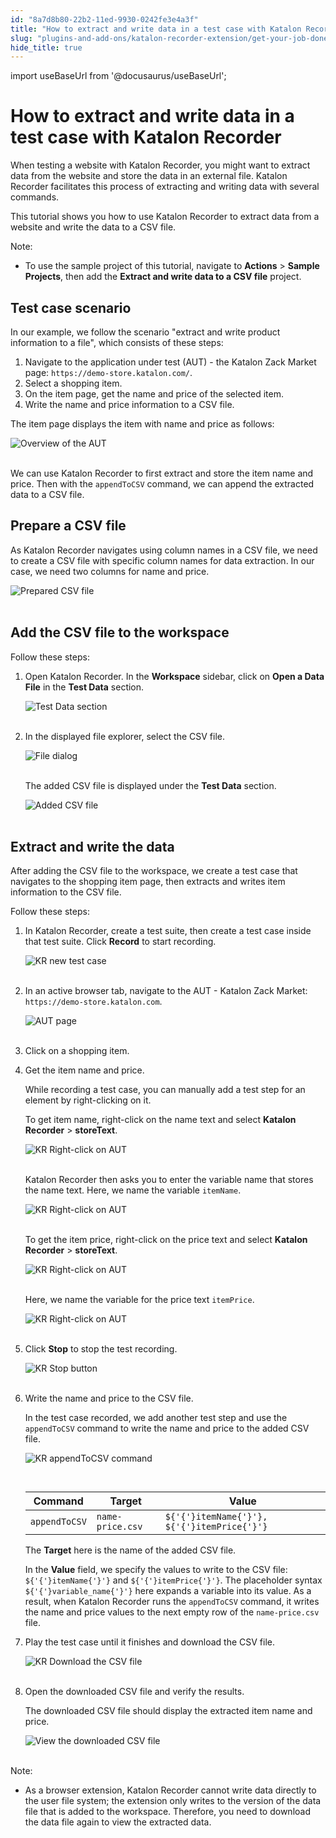 ```yaml
---
id: "8a7d8b80-22b2-11ed-9930-0242fe3e4a3f"
title: "How to extract and write data in a test case with Katalon Recorder"
slug: "plugins-and-add-ons/katalon-recorder-extension/get-your-job-done/automate-scenarios/how-to-extract-and-write-data-in-a-test-case-with-katalon-recorder"
hide_title: true
---
```

import useBaseUrl from '@docusaurus/useBaseUrl';


# <a id="id" class="anchor_top_offset"/><a id="ariaid-title1" class="anchor_top_offset"/>How to extract and write data in a test case with <span xmlns="http://www.w3.org/1999/xhtml" className="ph">Katalon Recorder</span> 

<p xmlns="http://www.w3.org/1999/xhtml" className="p">When testing a website with Katalon Recorder, you might want to   extract data from the website and store the data in an external   file. Katalon Recorder facilitates this process of extracting and   writing data with several commands.</p> 
<p xmlns="http://www.w3.org/1999/xhtml" className="p">This tutorial shows you how to use Katalon Recorder to extract   data from a website and write the data to a CSV file.</p> 
<div xmlns="http://www.w3.org/1999/xhtml" className="note note note_note"><span className="note__title">Note:</span> 
  <ul className="ul"><li className="li">To use the sample project of this tutorial, navigate to
      <strong className="ph b">Actions</strong> &gt; <strong className="ph b">Sample Projects</strong>,
      then add the <strong className="ph b">Extract and write data to a CSV file</strong>
      project.</li></ul>
</div>

## <a id="id_1" class="anchor_top_offset"/>Test case scenario

<p xmlns="http://www.w3.org/1999/xhtml" className="p">In our example, we follow the scenario "extract and write product information to a file", which consists of these steps:</p> 
<ol xmlns="http://www.w3.org/1999/xhtml" className="ol"><li className="li">Navigate to the application under test (AUT) - the Katalon Zack Market page: <code className="ph codeph">https://demo-store.katalon.com/</code>.</li><li className="li">Select a shopping item.</li><li className="li">On the item page, get the name and price of the selected item.</li><li className="li">Write the name and price information to a CSV file.</li></ol> 
<p xmlns="http://www.w3.org/1999/xhtml" className="p">The item page displays the item with name and price as follows:</p> 
<p xmlns="http://www.w3.org/1999/xhtml" className="p"> <img className="image" src={useBaseUrl("https://github.com/katalon-studio/docs-images/raw/master/katalon-recorder/docs/write-and-extract-data/AUT-overview.png")} alt="Overview of the AUT" /><br /><br /> </p> 
<p xmlns="http://www.w3.org/1999/xhtml" className="p">We can use Katalon Recorder to first extract and store the item name and price. Then with the <code className="ph codeph">appendToCSV</code> command, we can append the extracted data to a CSV file.</p> 

## <a id="id_2" class="anchor_top_offset"/>Prepare a CSV file

<p xmlns="http://www.w3.org/1999/xhtml" className="p">As Katalon Recorder navigates using column names in a CSV file, we need to create a CSV file with specific column names for data extraction. In our case, we need two columns for name and price.</p> 
<p xmlns="http://www.w3.org/1999/xhtml" className="p"> <img className="image" src={useBaseUrl("https://github.com/katalon-studio/docs-images/raw/master/katalon-recorder/docs/write-and-extract-data/KR-Sample-CSV.png")} alt="Prepared CSV file" /><br /><br /> </p> 

## <a id="id_3" class="anchor_top_offset"/>Add the CSV file to the workspace

<p xmlns="http://www.w3.org/1999/xhtml" className="p">Follow these steps:</p> 
<ol xmlns="http://www.w3.org/1999/xhtml" className="ol"><li className="li">     <p className="p">Open Katalon Recorder. In the <strong className="ph b">Workspace</strong> sidebar, click on <strong className="ph b">Open a Data File</strong> in the <strong className="ph b">Test Data</strong> section.</p>     <p className="p"> <img className="image" src={useBaseUrl("https://github.com/katalon-studio/docs-images/raw/master/katalon-recorder/docs/write-and-extract-data/KR-5.8.0-Add-test-data.png")} alt="Test Data section" /><br /><br />     </p>   </li><li className="li">     <p className="p">In the displayed file explorer, select the CSV file.</p>     <p className="p"> <img className="image" src={useBaseUrl("https://github.com/katalon-studio/docs-images/raw/master/katalon-recorder/docs/write-and-extract-data/KR-5.8.0-file-explorer.png")} alt="File dialog" /><br /><br />     </p>     <p className="p">The added CSV file is displayed under the <strong className="ph b">Test Data</strong> section.</p>     <p className="p"> <img className="image" src={useBaseUrl("https://github.com/katalon-studio/docs-images/raw/master/katalon-recorder/docs/write-and-extract-data/KR-5.8.0-Added-test-data.png")} alt="Added CSV file" /><br /><br />     </p>   </li></ol> 

## <a id="id_4" class="anchor_top_offset"/>Extract and write the data

<p xmlns="http://www.w3.org/1999/xhtml" className="p">After adding the CSV file to the workspace, we create a test case that navigates to the shopping item page, then extracts and writes item information to the CSV file.</p> 
<p xmlns="http://www.w3.org/1999/xhtml" className="p">Follow these steps:</p> 
<ol xmlns="http://www.w3.org/1999/xhtml" className="ol"><li className="li">     <p className="p">In Katalon Recorder, create a test suite, then create a test case inside that test suite. Click <strong className="ph b">Record</strong> to start recording.</p>     <p className="p"> <img className="image" src={useBaseUrl("https://github.com/katalon-studio/docs-images/raw/master/katalon-recorder/docs/write-and-extract-data/KR-5.8.0-New-test-case.png")} alt="KR new test case" /><br /><br />     </p>   </li><li className="li">     <p className="p">In an active browser tab, navigate to the AUT - Katalon Zack Market: <code className="ph codeph">https://demo-store.katalon.com</code>.</p>     <p className="p"> <img className="image" src={useBaseUrl("https://github.com/katalon-studio/docs-images/raw/master/katalon-recorder/docs/write-and-extract-data/KR-5.8.0-AUT-page.png")} alt="AUT page" /><br /><br />     </p>   </li><li className="li">     <p className="p">Click on a shopping item.</p>   </li><li className="li">     <p className="p">Get the item name and price.</p>     <p className="p">While recording a test case, you can manually add a test step for an element by right-clicking on it.</p>     <p className="p">To get item name, right-click on the name text and select <strong className="ph b">Katalon Recorder</strong> &gt; <strong className="ph b">storeText</strong>.</p>     <p className="p"> <img className="image" src={useBaseUrl("https://github.com/katalon-studio/docs-images/raw/master/katalon-recorder/docs/write-and-extract-data/KR-5.8.0-right-click-store-text-cropped.png")} alt="KR Right-click on AUT" /><br /><br />     </p>     <p className="p">Katalon Recorder then asks you to enter the variable name that stores the name text. Here, we name the variable <code className="ph codeph">itemName</code>.</p>     <p className="p"> <img className="image" src={useBaseUrl("https://github.com/katalon-studio/docs-images/raw/master/katalon-recorder/docs/write-and-extract-data/KR-5.8.0-Enter-variable-name-for-item-name.png")} alt="KR Right-click on AUT" /><br /><br />     </p>     <p className="p">To get the item price, right-click on the price text and select <strong className="ph b">Katalon Recorder</strong> &gt; <strong className="ph b">storeText</strong>.</p>     <p className="p"> <img className="image" src={useBaseUrl("https://github.com/katalon-studio/docs-images/raw/master/katalon-recorder/docs/write-and-extract-data/KR-5.8.0-right-lick-store-text-item-price-cropped.png")} alt="KR Right-click on AUT" /><br /><br />     </p>     <p className="p">Here, we name the variable for the price text <code className="ph codeph">itemPrice</code>.</p>     <p className="p"> <img className="image" src={useBaseUrl("https://github.com/katalon-studio/docs-images/raw/master/katalon-recorder/docs/write-and-extract-data/KR-5.8.0-Enter-variable-name-for-item-price.png")} alt="KR Right-click on AUT" /><br /><br />     </p>   </li><li className="li">     <p className="p">Click <strong className="ph b">Stop</strong> to stop the test recording.</p>     <p className="p"> <img className="image" src={useBaseUrl("https://github.com/katalon-studio/docs-images/raw/master/katalon-recorder/docs/write-and-extract-data/KR-5.8.0-stop-button.png")} alt="KR Stop button" /><br /><br />     </p>   </li><li className="li">     <p className="p">Write the name and price to the CSV file.</p>     <p className="p">In the test case recorded, we add another test step and use the <code className="ph codeph">appendToCSV</code> command to write the name and price to the added CSV file.</p>     <p className="p"> <img className="image" src={useBaseUrl("https://github.com/katalon-studio/docs-images/raw/master/katalon-recorder/docs/write-and-extract-data/KR-5.8.0-appendToCSV-command.png")} alt="KR appendToCSV command" /><br /><br />     </p>     <table className="table"><caption /><thead className="thead"><tr className><th className="entry anchor_top_offset" id="id_4__entry__1">Command</th><th className="entry anchor_top_offset" id="id_4__entry__2">Target</th><th className="entry anchor_top_offset" id="id_4__entry__3">Value</th></tr></thead><tbody className="tbody"><tr className><td className="entry" headers="id_4__entry__1 id_4__entry__2 id_4__entry__3 "> <code className="ph codeph">appendToCSV</code>           </td><td className="entry" headers="id_4__entry__1 id_4__entry__2 id_4__entry__3 "> <code className="ph codeph">name-price.csv</code>           </td><td className="entry" headers="id_4__entry__1 id_4__entry__2 id_4__entry__3 "> <code className="ph codeph">${'{'}itemName{'}'}, ${'{'}itemPrice{'}'}</code>           </td></tr></tbody></table>     <p className="p">The <strong className="ph b">Target</strong> here is the name of the added CSV file.</p>     <p className="p">In the <strong className="ph b">Value</strong> field, we specify the values to write to the CSV file: <code className="ph codeph">${'{'}itemName{'}'}</code> and <code className="ph codeph">${'{'}itemPrice{'}'}</code>. The placeholder syntax <code className="ph codeph">${'{'}variable_name{'}'}</code> here expands a variable into its value. As a result, when Katalon Recorder runs the <code className="ph codeph">appendToCSV</code> command, it writes the name and price values to the next empty row of the <code className="ph codeph">name-price.csv</code> file.</p>   </li><li className="li">     <p className="p">Play the test case until it finishes and download the CSV file.</p>     <p className="p"> <img className="image" src={useBaseUrl("https://github.com/katalon-studio/docs-images/raw/master/katalon-recorder/docs/write-and-extract-data/KR-5.8.0-click-download-test-data.png")} alt="KR Download the CSV file" /><br /><br />     </p>   </li><li className="li">     <p className="p">Open the downloaded CSV file and verify the results.</p>     <p className="p">The downloaded CSV file should display the extracted item name and price.</p>     <p className="p"> <img className="image" src={useBaseUrl("https://github.com/katalon-studio/docs-images/raw/master/katalon-recorder/docs/write-and-extract-data/Downloaded-CSV.png")} alt="View the downloaded CSV file" /><br /><br />     </p>   </li></ol> 
<div xmlns="http://www.w3.org/1999/xhtml" className="note note note_note"><span className="note__title">Note:</span> 
  <ul className="ul"><li className="li">As a browser extension, Katalon Recorder cannot write data directly to the user file system; the extension only writes to the version of the data file that is added to the workspace. Therefore, you need to download the data file again to view the extracted data.</li></ul>
</div>
